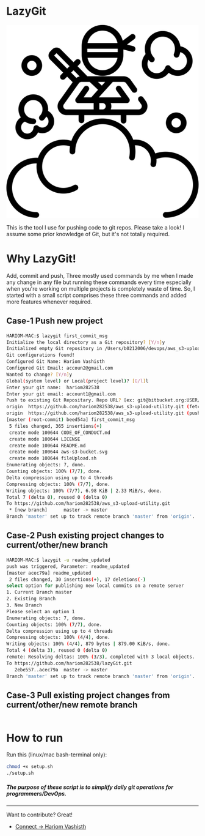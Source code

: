 LazyGit
======================
[![setup-lazygit](logo.svg)](setup-lazygit)

This is the tool I use for pushing code to git repos. Please take a look! I assume some prior knowledge of Git, but it's not totally required.

#  Why LazyGit!

Add, commit and push, Three mostly used commands by me when I made any change in any file but running these commands every time especially when you're working on multiple projects is completely waste of time. So, I started with a small script comprises these three commands and added more features whenever required. 

## Case-1 Push new project 

```bash
HARIOM-MAC:$ lazygit first_commit_msg
Initialize the local directory as a Git repository? [Y/n]y
Initialized empty Git repository in /Users/b0212006/devops/aws_s3-upload-utility/.git/
Git configurations found!
Configured Git Name: Hariom Vashisth
Configured Git Email: accoun2@gmail.com
Wanted to change? [Y/n]y
Global(system level) or Local(project level)? [G/l]l
Enter your git name:  hariom282538
Enter your git email: account1@gmail.com
Push to existing Git Repositary. Repo URL? [ex: git@bitbucket.org:USER/REPO.git]https://github.com/hariom282538/aws_s3-upload-utility.git
origin  https://github.com/hariom282538/aws_s3-upload-utility.git (fetch)
origin  https://github.com/hariom282538/aws_s3-upload-utility.git (push)
[master (root-commit) beed54a] first_commit_msg
 5 files changed, 365 insertions(+)
 create mode 100644 CODE_OF_CONDUCT.md
 create mode 100644 LICENSE
 create mode 100644 README.md
 create mode 100644 aws-s3-bucket.svg
 create mode 100644 fileUpload.sh
Enumerating objects: 7, done.
Counting objects: 100% (7/7), done.
Delta compression using up to 4 threads
Compressing objects: 100% (7/7), done.
Writing objects: 100% (7/7), 6.98 KiB | 2.33 MiB/s, done.
Total 7 (delta 0), reused 0 (delta 0)
To https://github.com/hariom282538/aws_s3-upload-utility.git
 * [new branch]      master -> master
Branch 'master' set up to track remote branch 'master' from 'origin'.
```

## Case-2 Push existing project changes to current/other/new branch

```bash
HARIOM-MAC:$ lazygit -u readme_updated
push was triggered, Parameter: readme_updated
[master acec79a] readme_updated
 2 files changed, 30 insertions(+), 17 deletions(-)
select option for publishing new local commits on a remote server
1. Current Branch master
2. Existing Branch
3. New Branch
Please select an option 1
Enumerating objects: 7, done.
Counting objects: 100% (7/7), done.
Delta compression using up to 4 threads
Compressing objects: 100% (4/4), done.
Writing objects: 100% (4/4), 879 bytes | 879.00 KiB/s, done.
Total 4 (delta 3), reused 0 (delta 0)
remote: Resolving deltas: 100% (3/3), completed with 3 local objects.
To https://github.com/hariom282538/lazyGit.git
   2ebe557..acec79a  master -> master
Branch 'master' set up to track remote branch 'master' from 'origin'.
```

## Case-3 Pull existing project changes from current/other/new remote branch

```bash

```

# How to run

Run this (linux/mac bash-terminal only):

```bash
chmod +x setup.sh
./setup.sh
```

##### The purpose of these script is to simplify daily git operations for programmers/DevOps. 

----
Want to contribute? Great!
 - [Connect ->  Hariom Vashisth](mailto:hariom.devops@gmail.com)
